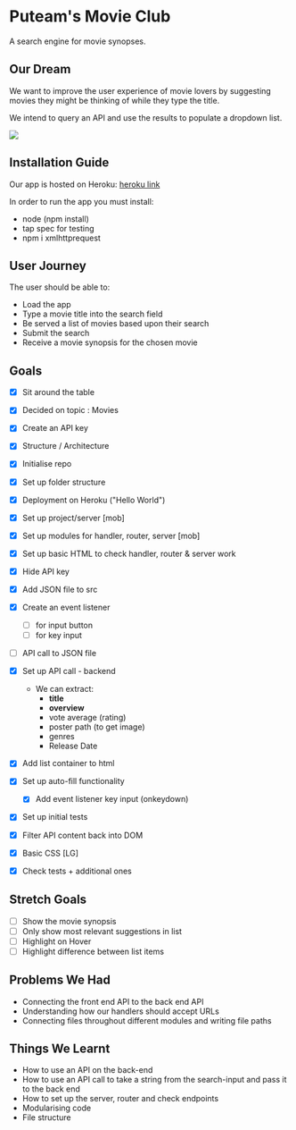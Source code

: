 # Puteam's Movie Club

A search engine for movie synopses.

## Our Dream

We want to improve the user experience of movie lovers by suggesting movies they might be thinking of while they type the title.

We intend to query an API and use the results to populate a dropdown list.

![](https://media.giphy.com/media/l0ErRtQDgjMtQcjsI/giphy.gif)

## Installation Guide

Our app is hosted on Heroku:
[heroku link](https://fac-week4-movies.herokuapp.com/)

In order to run the app you must install:

- node (npm install)
- tap spec for testing
- npm i xmlhttprequest

## User Journey

The user should be able to:

- Load the app
- Type a movie title into the search field
- Be served a list of movies based upon their search
- Submit the search
- Receive a movie synopsis for the chosen movie

## Goals

- [x] Sit around the table
- [x] Decided on topic : Movies
- [x] Create an API key
- [x] Structure / Architecture
- [x] Initialise repo
- [x] Set up folder structure
- [x] Deployment on Heroku ("Hello World")
- [x] Set up project/server [mob]
- [x] Set up modules for handler, router, server [mob]
- [x] Set up basic HTML to check handler, router & server work
- [x] Hide API key
- [x] Add JSON file to src
- [x] Create an event listener

  - [ ] for input button
  - [ ] for key input

- [ ] API call to JSON file
- [x] Set up API call - backend

  - We can extract:
    - **title**
    - **overview**
    - vote average (rating)
    - poster path (to get image)
    - genres
    - Release Date

- [x] Add list container to html
- [x] Set up auto-fill functionality
  - [x] Add event listener key input (onkeydown)
- [x] Set up initial tests
- [x] Filter API content back into DOM
- [x] Basic CSS [LG]
- [x] Check tests + additional ones

## Stretch Goals

- [ ] Show the movie synopsis
- [ ] Only show most relevant suggestions in list
- [ ] Highlight on Hover
- [ ] Highlight difference between list items

## Problems We Had

- Connecting the front end API to the back end API
- Understanding how our handlers should accept URLs
- Connecting files throughout different modules and writing file paths

## Things We Learnt

- How to use an API on the back-end
- How to use an API call to take a string from the search-input and pass it to the back end
- How to set up the server, router and check endpoints
- Modularising code
- File structure
